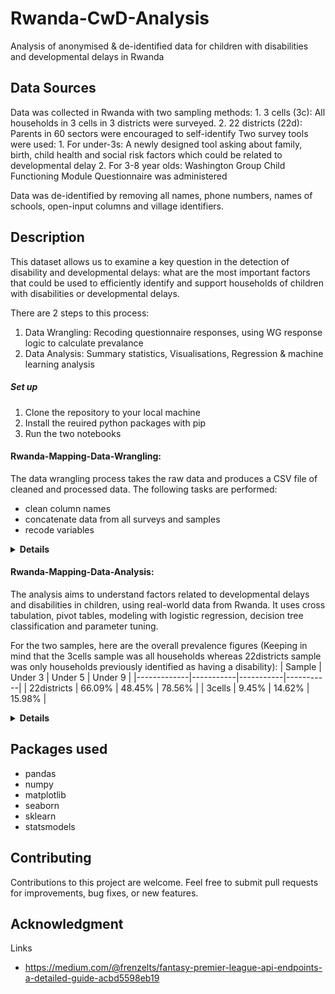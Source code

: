 # Rwanda-CwD-Analysis
Analysis of anonymised & de-identified data for children with disabilities and developmental delays in Rwanda

## Data Sources
Data was collected in Rwanda with two sampling methods:
    1. 3 cells (3c): All households  in 3 cells in 3 districts were surveyed.
    2. 22 districts (22d): Parents in 60 sectors were encouraged to self-identify
Two survey tools were used:
    1. For under-3s: A newly designed tool asking about family, birth, child health and social risk factors which could be related to developmental delay
    2. For 3-8 year olds: Washington Group Child Functioning Module Questionnaire was administered

Data was de-identified by removing all names, phone numbers, names of schools, open-input columns and village identifiers.

## Description
This dataset allows us to examine a key question in the detection of disability and developmental delays: what are the most important factors that could be used to efficiently identify and support households of children with disabilities or developmental delays.

There are 2 steps to this process:
1. Data Wrangling: Recoding questionnaire responses, using WG response logic to calculate prevalance
2. Data Analysis: Summary statistics, Visualisations, Regression & machine learning analysis

##### Set up
1. Clone the repository to your local machine
2. Install the reuired python packages with pip
3. Run the two notebooks

#### Rwanda-Mapping-Data-Wrangling:
The data wrangling process takes the raw data and produces a CSV file of cleaned and processed data. The following tasks are performed:
* clean column names
* concatenate data from all surveys and samples
* recode variables

<details>
<summary><strong>Details</strong></summary>

For the developmental delay risk survey, the following tasks are performed:
* recode multiple choice options into a boolean, 1 if the response choice presents a risk to child development and 0 if not.
* group risk variables 


For the Washington Group Child Functioning u5 & u9 surveys, the following tasks are performed:
* recode multiple choice options to a score 1-4
* for each observation, code as having a disability if they have a lot of functional difficulty in any of the domains in order to calculate disability prevalence

</details>

#### Rwanda-Mapping-Data-Analysis:
The analysis aims to understand factors related to developmental delays and disabilities in children, using real-world data from Rwanda. It uses cross tabulation, pivot tables, modeling with logistic regression, decision tree classification and parameter tuning.

For the two samples, here are the overall prevalence figures (Keeping in mind that the 3cells sample was all households whereas 22districts sample was only households previously identified as having a disability):
| Sample      | Under 3   | Under 5   | Under 9   |
|-------------|-----------|-----------|-----------|
| 22districts | 66.09%    | 48.45%    | 78.56%    |
| 3cells      | 9.45%     | 14.62%    | 15.98%    |

<details>
<summary><strong>Details</strong></summary>

###### Understanding the Strengths & Limitations of the Two Samples

###### 3 Cells Sample
Strengths:
* All households in 3 cells were sampled so it enables a true estimate of disability in these places

Limitations:
* Only covers 3 cells out of 2148 (Rwanda is split into 30 districts, 416 sectors, 2148 cells and 14837 villages)

###### 22 Districts Sample
Strengths:
* Households involved were spread over 22/30 districts of Rwanda
* Representative sample among children identified as having a disability

Limitations:
* Sampled from children whose parents or caregivers who brough their child forward to be mapped, the effect of negative stigma or not recognising disability in children could mean the types of disabilities are skewed

##### Under 3 Developmental Delay Survey:
A Pipeline is used to preprocess and model with a logistic regression the binary variable of having a developmental delay vs the groups of risks to children identified in the survey. This can be used to validate the importance of the features in the survey. The results of this regression show that every risk in the child health risks category increases the odds of having a developmental delay by 56-61%. For risks identified in the context of the birth of the child it is 50-57%. Risks to do with the family circumstances and social interactions were not statistically significant.

The next section aims to distill the developmental delay risk survey into <20 features efficiently but maximising recall (aka we are far more concerned withmissing children with development delays and less worried about over-identifying children with no delays as this can be corrected with follow ups).

After splitting the dataset into training and testing, a 10-fold cross validated GridSearch is used to tune the hyperparamters in the decision tree classifier, to maximise recall while making sure the chosen paramters are robust to overfitting.

##### Results
Recall score for the tuned model, using only 6 features, is 78%

Here is the confusion matrix, showing that despite optimisng for recall, accuracy is still high (93%)

![Alt text](image-2.png)

The most salient features to be included in a rapid survey is asking about the child's birthweight, nutritional status, mother's health issue, parents school level and ubudehe (social security category).

Here is the resulting decision tree showing how these features classify the training data: 

![Alt text](tree_model.svg)


##### Under 5 & Under 9 Washington Group Child Function Questionnaire:
Seaborn is used to plot the % of children in the 3cell sample with any functional disability, segmented by district.

![Alt text](image-1.png)

</details>

## Packages used
* pandas
* numpy
* matplotlib
* seaborn
* sklearn
* statsmodels

## Contributing
Contributions to this project are welcome. Feel free to submit pull requests for improvements, bug fixes, or new features.

## Acknowledgment
Links
* https://medium.com/@frenzelts/fantasy-premier-league-api-endpoints-a-detailed-guide-acbd5598eb19